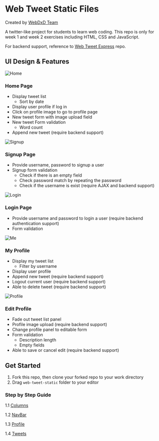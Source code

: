 # Web Tweet Static Files

Created by [WebDxD Team](https://webdxd.com/about-us.html)

A twitter-like project for students to learn web coding. This repo is only for week 1 and week 2 exercises including HTML, CSS and JavaScript.

For backend support, reference to [Web Tweet Express](https://github.com/webdxd/web-tweet-express) repo.

## UI Design & Features

![Home](http://res.cloudinary.com/hackhub/image/upload/v1524849627/Home_j9hfb3.jpg)
### Home Page
* Display tweet list
    * Sort by date
* Display user profile if log in
* Click on profile image to go to profile page
* New tweet form with image upload field
* New tweet Form validation
    * Word count
* Append new tweet (require backend support)

![Signup](http://res.cloudinary.com/hackhub/image/upload/v1524851787/Login_cxm3j5.jpg)
### Signup Page
* Provide username, password to signup a user
* Signup form validation
    * Check if there is an empty field
    * Check password match by repeating the password
    * Check if the username is exist (require AJAX and backend support)

![Login](http://res.cloudinary.com/hackhub/image/upload/v1524851780/Signup_uca4uh.jpg)
### Login Page
* Provide username and password to login a user (require backend authentication support)
* Form validation

![Me](http://res.cloudinary.com/hackhub/image/upload/v1524851785/Me_fbod42.jpg)
### My Profile
* Display my tweet list
    * Filter by username
* Display user profile
* Append new tweet (require backend support)
* Logout current user (require backend support)
* Able to delete tweet (require backend support)

![Profile](http://res.cloudinary.com/hackhub/image/upload/v1524851783/Profile_idfzwr.jpg)
### Edit Profile
* Fade out tweet list panel
* Profile image upload (require backend support)
* Change profile panel to editable form
* Form validation
    * Description length
    * Empty fields
* Able to save or cancel edit (require backend support)

## Get Started
1. Fork this repo, then clone your forked repo to your work directory
2. Drag `web-tweet-static` folder to your editor

### Step by Step Guide
1.1 [Columns](https://github.com/webdxd/web-tweet-static/blob/1.1-columns/notes/1.1-columns.md)

1.2 [NavBar](https://github.com/webdxd/web-tweet-static/blob/1.2-navbar/notes/1.2-navbar.md)

1.3 [Profile](https://github.com/webdxd/web-tweet-static/blob/1.3-profile/notes/1.3-profile.md)

1.4 [Tweets](https://github.com/webdxd/web-tweet-static/blob/1.4-tweets/notes/1.4-tweets.md)